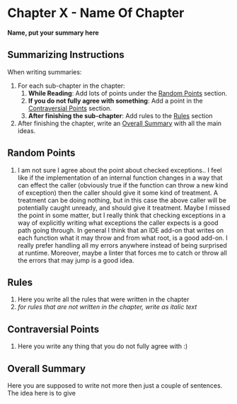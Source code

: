 # Chapter **X** - **Name Of Chapter**
**Name, put your summary here**

## Summarizing Instructions
When writing summaries:
1. For each sub-chapter in the chapter:
    1. **While Reading**: Add lots of points under the [Random Points](#random-points) section.
    1. **If you do not fully agree with something**: Add a point in the [Contraversial Points](#contraversial-points) section.
    1. **After finishing the sub-chapter**: Add rules to the [Rules](#rules) section
1. After finishing the chapter, write an [Overall Summary](#overall-summary) with all the main ideas.

## Random Points
1. I am not sure I agree about the point about checked exceptions.. I feel like if the implementation of an internal function changes in a way that can effect the caller (obviously true if the function can throw a new kind of exception) then the caller should give it some kind of treatment. A treatment can be doing nothing, but in this case the above caller will be potentially caught unready, and should give it treatment. Maybe I missed the point in some matter, but I really think that checking exceptions in a way of explicitly writing what exceptions the caller expects is a good path going through. In general I think that an IDE add-on that writes on each function what it may throw and from what root, is a good add-on. I really prefer handling all my errors anywhere instead of being surprised at runtime. Moreover, maybe a linter that forces me to catch or throw all the errors that may jump is a good idea.

## Rules
1. Here you write all the rules that were written in the chapter
1. _for rules that are not written in the chapter, write as italic text_

## Contraversial Points
1. Here you write any thing that you do not fully agree with :)

## Overall Summary
Here you are supposed to write not more then just a couple of sentences. The idea here is to give 
